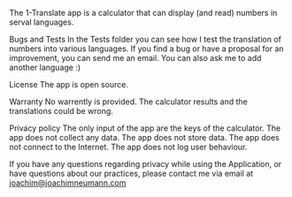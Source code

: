 The 1-Translate app is a calculator that can display (and read) numbers in serval languages.

Bugs and Tests
In the Tests folder you can see how I test the translation of numbers into various languages.
If you find a bug or have a proposal for an improvement, you can send me an email.
You can also ask me to add another language :)

License
The app is open source.

Warranty
No warrently is provided. The calculator results and the translations could be wrong.

Privacy policy
The only input of the app are the keys of the calculator. 
The app does not collect any data. 
The app does not store data. 
The app does not connect to the Internet.
The app does not log user behaviour.

If you have any questions regarding privacy while using the Application, or have questions about our practices, please contact me via email at joachim@joachimneumann.com
